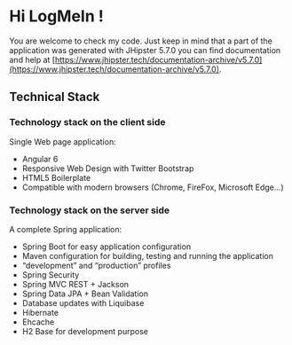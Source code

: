 # Hi LogMeIn !
You are welcome to check my code.
Just keep in mind that a part of the application was generated with JHipster 5.7.0 you can find documentation and help at [https://www.jhipster.tech/documentation-archive/v5.7.0](https://www.jhipster.tech/documentation-archive/v5.7.0).

## Technical Stack


### Technology stack on the client side

Single Web page application:

* Angular 6
* Responsive Web Design with Twitter Bootstrap
* HTML5 Boilerplate
* Compatible with modern browsers (Chrome, FireFox, Microsoft Edge…)


### Technology stack on the server side

A complete Spring application:

* Spring Boot for easy application configuration
* Maven configuration for building, testing and running the application
* “development” and “production” profiles 
* Spring Security
* Spring MVC REST + Jackson
* Spring Data JPA + Bean Validation
* Database updates with Liquibase
* Hibernate
* Ehcache
* H2 Base for development purpose
